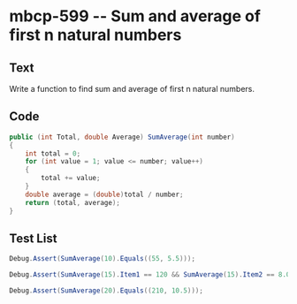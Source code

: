 # mbcp-599 -- Sum and average of first n natural numbers

## Text

Write a function to find sum and average of first n natural numbers.

## Code

```csharp
public (int Total, double Average) SumAverage(int number)
{
    int total = 0;
    for (int value = 1; value <= number; value++)
    {
        total += value;
    }
    double average = (double)total / number;
    return (total, average);
}
```

## Test List

```csharp
Debug.Assert(SumAverage(10).Equals((55, 5.5)));
```

```csharp
Debug.Assert(SumAverage(15).Item1 == 120 && SumAverage(15).Item2 == 8.0);
```

```csharp
Debug.Assert(SumAverage(20).Equals((210, 10.5)));
```
